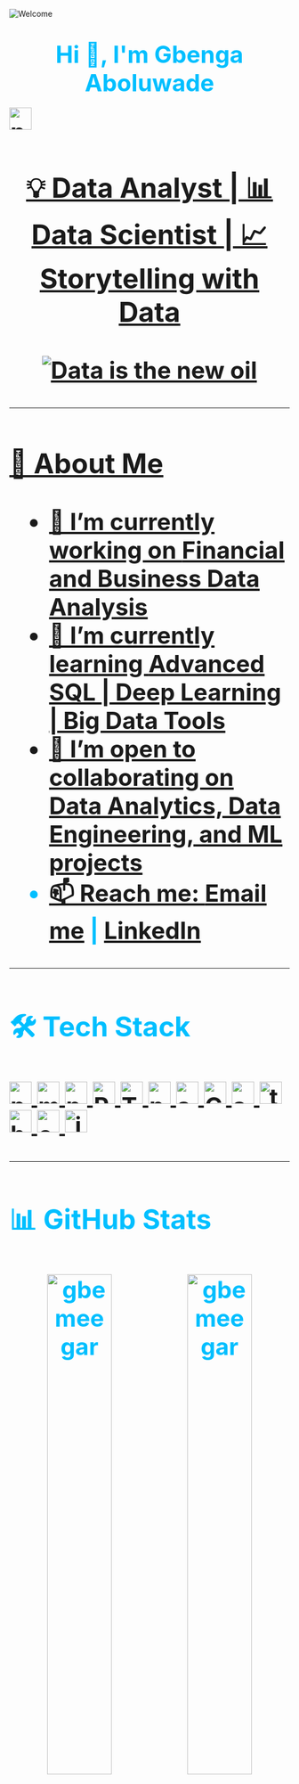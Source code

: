 ![Welcome](https://media.giphy.com/media/hvRJCLFzcasrR4ia7z/giphy.gif)

<h1  align="center"><strong style="font-size: 42px; color:#00BFFF;">Hi  👋, I'm Gbenga Aboluwade</h1> <a href="#" target="_blank" rel="noreferrer"> <img src="https://media.giphy.com/media/hvRJCLFzcasrR4ia7z/giphy.gif" alt="python" width="40" height="40"/>
<h3 align="center">💡 Data Analyst | 📊 Data Scientist | 📈 Storytelling with Data</h3>

<p align="center">
  <img src="https://readme-typing-svg.herokuapp.com?font=Fira+Code&size=18&pause=1000&color=color=ccb50a&center=true&vCenter=true&width=435&lines=Turning+Data+into+Decisions;Data+is+the+New+Oil;Let's+Analyze+and+Visualize+Together!" alt="Data is the new oil" />
</p>

---

### 🚀 About Me

- 🔭 I’m currently working on **Financial and Business Data Analysis**
- 🌱 I’m currently learning **Advanced SQL | Deep Learning | Big Data Tools**
- 👯 I’m open to collaborating on **Data Analytics, Data Engineering, and ML projects**
- 📫 Reach me: **[Email me](mailto:aboluwadegbenga@gmail.com)** | [LinkedIn](https://linkedin.com/in/gbemeegar)

---

### 🛠️ Tech Stack

<a href="#" target="_blank" rel="noreferrer"> <img src="https://raw.githubusercontent.com/devicons/devicon/master/icons/python/python-original.svg" alt="python" width="40" height="40"/> </a> <a href="https://www.mysql.com/" target="_blank" rel="noreferrer"> <img src="https://raw.githubusercontent.com/devicons/devicon/master/icons/mysql/mysql-original-wordmark.svg" alt="mysql" width="40" height="40"/> </a> <a href="https://www.postgresql.org" target="_blank" rel="noreferrer"> <img src="https://raw.githubusercontent.com/devicons/devicon/master/icons/postgresql/postgresql-original-wordmark.svg" alt="postgresql" width="40" height="40"/> </a> <a href="https://www.microsoft.com/en-us/power-platform/products/power-bi" target="_blank" rel="noreferrer"> <img src="https://upload.wikimedia.org/wikipedia/commons/c/cf/New_Power_BI_Logo.svg" alt="PowerBI" width="40" height="40"/> </a> <a href="#" target="_blank" rel="noreferrer"> <img src="https://cdn.worldvectorlogo.com/logos/tableau-software.svg" alt="Tableau" width="40" height="40"/> </a>
<a href="https://pandas.pydata.org/" target="_blank" rel="noreferrer"> <img src="https://raw.githubusercontent.com/devicons/devicon/2ae2a900d2f041da66e950e4d48052658d850630/icons/pandas/pandas-original.svg" alt="pandas" width="40" height="40"/> </a> <a href="https://scikit-learn.org/" target="_blank" rel="noreferrer"> <img src="https://upload.wikimedia.org/wikipedia/commons/0/05/Scikit_learn_logo_small.svg" alt="scikit_learn" width="40" height="40"/> </a> <a href="#" target="_blank" rel="noreferrer"> <img src="https://www.svgrepo.com/show/303548/git-icon-logo.svg" alt="Git" width="40" height="40"/> </a>
<a href="https://seaborn.pydata.org/" target="_blank" rel="noreferrer"> <img src="https://seaborn.pydata.org/_images/logo-mark-lightbg.svg" alt="seaborn" width="40" height="40"/> </a> <a href="https://www.tensorflow.org" target="_blank" rel="noreferrer"> <img src="https://www.vectorlogo.zone/logos/tensorflow/tensorflow-icon.svg" alt="tensorflow" width="40" height="40"/> </a> <a href="#" target="_blank" rel="noreferrer"> <img src="https://raw.githubusercontent.com/devicons/devicon/master/icons/html5/html5-original-wordmark.svg" alt="html5" width="40" height="40"/> </a> <a href="https://www.w3schools.com/css/" target="_blank" rel="noreferrer"> <img src="https://raw.githubusercontent.com/devicons/devicon/master/icons/css3/css3-original-wordmark.svg" alt="css3" width="40" height="40"/> </a> </a> <a href="https://developer.mozilla.org/en-US/docs/Web/JavaScript" target="_blank" rel="noreferrer"> <img src="https://raw.githubusercontent.com/devicons/devicon/master/icons/javascript/javascript-original.svg" alt="javascript" width="40" height="40"/> </a>

---

### 📊 GitHub Stats

<p align="center">
  <img src="https://github-readme-stats.vercel.app/api?username=gbemeegar&show_icons=true&theme=radical" width="48%" alt="gbemeegar"/>
  <img src="https://github-readme-streak-stats.herokuapp.com?user=gbemeegar&theme=radical&hide_border=true" width="48%" alt="gbemeegar"/>
</p>

---

### ✨ Featured Projects

| Project | Description | Tools |
|--------|-------------|-------|
| [Walmart Sales Analysis](https://github.com/Gbemeegar/Walmart_Sales) | Cleaned and Analysed Walmart sales data, identified actionable insights and answered some business questions  | Python, Postgresql, Power BI |
| Customer Attrition Analysis (#) | Created a dashboard to analyze customer attrition data, understand attrition reasons and make necessary recommendations  | SQL, Tableau, Dashboard |

---

### 🎯 Fun Facts

- 🎧 Music helps me code better.
- 🧠 I believe in **lifelong learning**.
- 📚 I love reading articles on data ethics and storytelling.

---

### 🤝 Connect with me!
<!-- [![Portfolio](https://img.shields.io/badge/-Portfolio-black?style=flat-square&logo=github&logoColor=white)](https://yourportfolio.com)-->
<p> 
<a href="https://linkedin.com/in/gbemeegar" target="blank"><img align="center" src="https://www.svgrepo.com/show/157006/linkedin.svg" alt="https://linkedin.com/in/gbemeegar" height="30" width="40" /></a><a href="https://x.com/gbemeegar" target="blank"><img align="center" src="https://cdn.worldvectorlogo.com/logos/x-2.svg" alt="X" height="30" width="40" /></a>
<a href="https://medium.com/@gbemeegar" target="blank"><img align="center" src="https://raw.githubusercontent.com/rahuldkjain/github-profile-readme-generator/master/src/images/icons/Social/medium.svg" alt="@gbemeegar" height="30" width="40" /></a> <a href="mailto:aboluwadegbenga@gmail.com" target="blank"><img align="center" src="https://www.svgrepo.com/show/13657/email.svg" alt="aboluwadegbenga@gmail.com" height="30" width="40" /></a>
</p>

---

<p align="center">Thanks for visiting! ⭐️</p>




<!-- 
### Hi there 👋
**Gbemeegar/Gbemeegar** is a ✨ _special_ ✨ repository because its `README.md` (this file) appears on your GitHub profile.

Here are some ideas to get you started:

- 🔭 I’m currently working on ...
- 🌱 I’m currently learning ...
- 👯 I’m looking to collaborate on ...
- 🤔 I’m looking for help with ...
- 💬 Ask me about ...
- 📫 How to reach me: ...
- 😄 Pronouns: ...
- ⚡ Fun fact: ...



<img<h1 align="center">Hi 👋, I'm Gbenga Aboluwade</h1>
<h3 align="center">A passionate Data Scientist and AI enthusiast</h3>
<img src="https://www.canva.com/design/DAFMBysLqUI/ExE0JQzRcqILrBadyLtFGQ/edit?utm_content=DAFMBysLqUI&utm_campaign=designshare&utm_medium=link2&utm_source=sharebutton"/>

- 🔭 I’m currently working on [model deployment and framework](https//:tobeattached.com)

- 🌱 I’m currently learning **Python and Web development**

- 👯 I’m looking to collaborate on [any available data science project](https//:tobeattached.com)

- 🤝 I’m looking for help with **getting a team to work with**

- 📝 I regularly write articles on [https://medium.com/@gbemeegar](https://medium.com/@gbemeegar)

- 💬 Ask me about **Python, SQL, PowerBI, Excel,HTML,CSS and JavaScript**

- 📫 How to reach me **aboluwadegbenga@gmail.com**

- ⚡ Fun fact **I love coding and football. People say I'm funny.**

<h3 align="left">Connect with me:</h3>
<p align="left">
<a href="https://twitter.com/gbemeegar" target="blank"><img align="center" src="https://raw.githubusercontent.com/rahuldkjain/github-profile-readme-generator/master/src/images/icons/Social/twitter.svg" alt="gbemeegar" height="30" width="40" /></a>
<a href="https://medium.com/@gbemeegar" target="blank"><img align="center" src="https://raw.githubusercontent.com/rahuldkjain/github-profile-readme-generator/master/src/images/icons/Social/medium.svg" alt="@gbemeegar" height="30" width="40" /></a>
</p>

<h3 align="left">Languages and Tools:</h3>
<p align="left">   > <a href="https://www.python.org" target="_blank" rel="noreferrer"> <img src="https://raw.githubusercontent.com/devicons/devicon/master/icons/python/python-original.svg" alt="python" width="40" height="40"/> </a> <a href="https://pytorch.org/" target="_blank" rel="noreferrer"> <img src="https://www.vectorlogo.zone/logos/pytorch/pytorch-icon.svg" alt="pytorch" width="40" height="40"/> </a>   </p>

<p><img align="left" src="https://github-readme-stats.vercel.app/api/top-langs?username=gbemeegar&show_icons=true&locale=en&layout=compact" alt="gbemeegar" /></p>

<p>&nbsp;<img align="center" src="https://github-readme-stats.vercel.app/api?username=gbemeegar&show_icons=true&locale=en" alt="gbemeegar" /></p>

<p><img align="center" src="https://github-readme-streak-stats.herokuapp.com/?user=gbemeegar&" alt="gbemeegar" /></p>
-->
